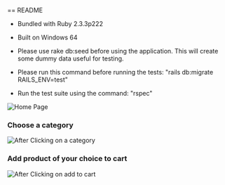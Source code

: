 == README

* Bundled with Ruby 2.3.3p222

* Built on Windows 64

* Please use rake db:seed before using the application. This will create some dummy data useful for testing.

* Please run this command before running the tests: "rails db:migrate RAILS_ENV=test"

* Run the test suite using the command: "rspec"

![Home Page](https://github.com/hulksyed07/setup_oracle_on_MAC/blob/master/Home_Page.jpg)

### Choose a category
![After Clicking on a category](https://github.com/hulksyed07/setup_oracle_on_MAC/blob/master/After%20clicking%20Category.jpg)

### Add product of your choice to cart
![After Clicking on add to cart](https://github.com/hulksyed07/setup_oracle_on_MAC/blob/master/after_clicking_on_add_to_cart.jpg)
